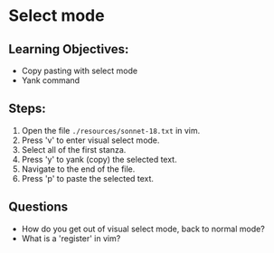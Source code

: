 # Select mode

## Learning Objectives:
- Copy pasting with select mode
- Yank command

## Steps:
1. Open the file `./resources/sonnet-18.txt` in vim.
2. Press 'v' to enter visual select mode.
3. Select all of the first stanza.
4. Press 'y' to yank (copy) the selected text.
5. Navigate to the end of the file.
6. Press 'p' to paste the selected text.

## Questions
- How do you get out of visual select mode, back to normal mode?
- What is a 'register' in vim?
